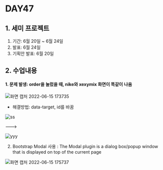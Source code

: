 # DAY47

## 1. 세미 프로젝트
1. 기간: 6월 20일 ~ 6월 24일
2. 발표: 6월 24일
3. 기획안 발표: 6월 20일

## 2. 수업내용
#### 1. 문제 발생: order을 눌렀을 때, nike와 xexymix 화면이 똑같이 나옴

![화면 캡처 2022-06-15 173735](https://user-images.githubusercontent.com/103159709/173782830-d6cd1335-5df0-4e3c-9be9-b315dbd8f403.png)
 *  해결방법: data-target, id를 바꿈


![ss](https://user-images.githubusercontent.com/103159709/173784814-a7ec027b-6076-42e0-8472-97e2c95ec12e.png)

--->

![yyy](https://user-images.githubusercontent.com/103159709/173784840-aeeaadf0-417c-4261-8572-7ec976ed4b10.png)

2. Bootstrap Modal 사용
: The Modal plugin is a dialog box/popup window that is displayed on top of the current page 

![화면 캡처 2022-06-15 175737](https://user-images.githubusercontent.com/103159709/173787222-2060e69f-6804-4f2a-816a-15be118c15df.png)

